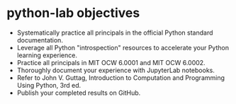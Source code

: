 # python-lab objectives
* Systematically practice all principals in the official Python standard documentation.
* Leverage all Python "introspection" resources to accelerate your Python learning experience.
* Practice all principals in MIT OCW 6.0001 and MIT OCW 6.0002.
* Thoroughly document your experience with JupyterLab notebooks.
* Refer to John V. Guttag, Introduction to Computation and Programming Using Python, 3rd ed.
* Publish your completed results on GitHub.
